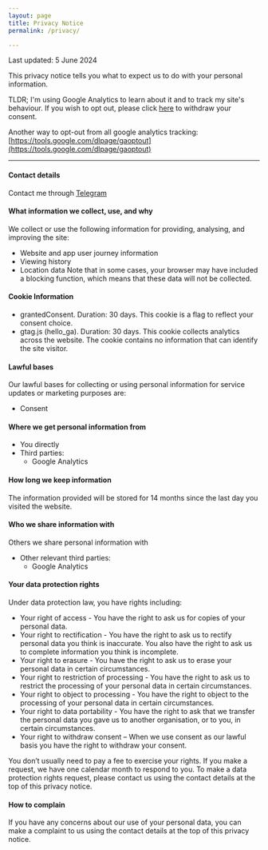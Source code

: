 ```yaml
---
layout: page
title: Privacy Notice
permalink: /privacy/

---
```

Last updated: 5 June 2024


This privacy notice tells you what to expect us to do with your personal information.

TLDR; I'm using Google Analytics to learn about it and to track my site's behaviour. 
If you wish to opt out, please click <a id='withdraw-consent' href='/privacy'>here</a> to withdraw your consent.

Another way to opt-out from all google analytics tracking: [https://tools.google.com/dlpage/gaoptout](https://tools.google.com/dlpage/gaoptout)

---


#### Contact details
Contact me through [Telegram](https://telegram.me/iwiryadi)


#### What information we collect, use, and why
We collect or use the following information for providing, analysing, and improving the site:
- Website and app user journey information
- Viewing history
- Location data
Note that in some cases, your browser may have included a blocking function, which means that these data will not be collected. 


#### Cookie Information
- grantedConsent. Duration: 30 days. This cookie is a flag to reflect your consent choice. 
- gtag.js (hello_ga). Duration: 30 days. This cookie collects analytics across the website. The cookie contains no information that can identify the site visitor.	



#### Lawful bases
Our lawful bases for collecting or using personal information for service updates or marketing purposes are:
- Consent



#### Where we get personal information from
- You directly
- Third parties:
  - Google Analytics


#### How long we keep information
The information provided will be stored for 14 months since the last day you visited the website.


#### Who we share information with
Others we share personal information with
- Other relevant third parties:
  - Google Analytics


#### Your data protection rights
Under data protection law, you have rights including:
- Your right of access - You have the right to ask us for copies of your personal data.
- Your right to rectification - You have the right to ask us to rectify personal data you think is inaccurate. You also have the right to ask us to complete information you think is incomplete.
- Your right to erasure - You have the right to ask us to erase your personal data in certain circumstances.
- Your right to restriction of processing - You have the right to ask us to restrict the processing of your personal data in certain circumstances.
- Your right to object to processing - You have the right to object to the processing of your personal data in certain circumstances.
- Your right to data portability - You have the right to ask that we transfer the personal data you gave us to another organisation, or to you, in certain circumstances.
- Your right to withdraw consent – When we use consent as our lawful basis you have the right to withdraw your consent.

You don’t usually need to pay a fee to exercise your rights. If you make a request, we have one calendar month to respond to you.
To make a data protection rights request, please contact us using the contact details at the top of this privacy notice.

#### How to complain
If you have any concerns about our use of your personal data, you can make a complaint to us using the contact details at the top of this privacy notice.